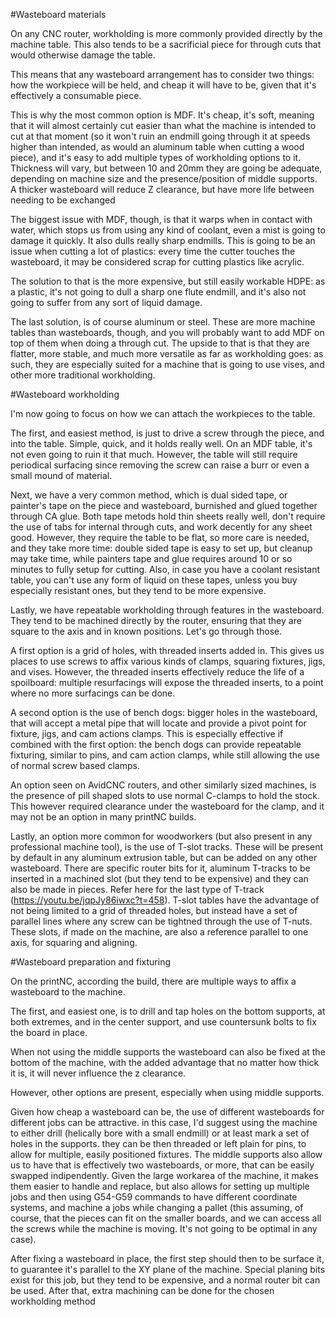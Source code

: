 #Wasteboard materials

On any CNC router, workholding is more commonly provided directly by the machine table. This also tends to be a sacrificial piece for through cuts that would otherwise damage the table. 

This means that any wasteboard arrangement has to consider two things: how the workpiece will be held, and cheap it will have to be, given that it's effectively a consumable piece. 

This is why the most common option is MDF. It's cheap, it's soft, meaning that it will almost certainly cut easier than what the machine is intended to cut at that moment (so it won't ruin an endmill going through it at speeds higher than intended, as would an aluminum table when cutting a wood piece), and it's easy to add multiple types of workholding options to it. Thickness will vary, but between 10 and 20mm they are going be adequate, depending on machine size and the presence/position of middle supports. A thicker wasteboard will reduce Z clearance, but have more life between needing to be exchanged

The biggest issue with MDF, though, is that it warps when in contact with water, which stops us from using any kind of coolant, even a mist is going to damage it quickly. It also dulls really sharp endmills.
This is going to be an issue when cutting a lot of plastics: every time the cutter touches the wasteboard, it may be considered scrap for cutting plastics like acrylic. 

The solution to that is the more expensive, but still easily workable HDPE: as a plastic, it's not going to dull a sharp one flute endmill, and it's also not going to suffer from any sort of liquid damage.

The last solution, is of course aluminum or steel. These are more machine tables than wasteboards, though, and you will probably want to add MDF on top of them when doing a through cut. The upside to that is that they are flatter, more stable, and much more versatile as far as workholding goes: as such, they are especially suited for a machine that is going to use vises, and other more traditional workholding.

#Wasteboard workholding

I'm now going to focus on how we can attach the workpieces to the table.

The first, and easiest method, is just to drive a screw through the piece, and into the table. Simple, quick, and it holds really well. On an MDF table, it's not even going to ruin it that much. However, the table will still require periodical surfacing since removing the screw can raise a burr or even a small mound of material.

Next, we have a very common method, which is dual sided tape, or painter's tape on the piece and wasteboard, burnished and glued together through CA glue. Both tape metods hold thin sheets really well, don't require the use of tabs for internal through cuts, and work decently for any sheet good. However, they require the table to be flat, so more care is needed, and they take more time: double sided tape is easy to set up, but cleanup may take time, while painters tape and glue requires around 10 or so minutes to fully setup for cutting. Also, in case you have a coolant resistant table, you can't use any form of liquid on these tapes, unless you buy especially resistant ones, but they tend to be more expensive.

Lastly, we have repeatable workholding through features in the wasteboard. They tend to be machined directly by the router, ensuring that they are square to the axis and in known positions.  Let's go through those.

A first option is a grid of holes, with threaded inserts added in. This gives us places to use screws to affix various kinds of clamps, squaring fixtures, jigs, and vises. However, the threaded inserts effectively reduce the life of a spoilboard: multiple resurfacings will expose the threaded inserts, to a point where no more surfacings can be done. 

A second option is the use of bench dogs: bigger holes in the wasteboard, that will accept a metal pipe that will locate and provide a pivot point for fixture, jigs, and cam actions clamps. This is especially effective if combined with the first option: the bench dogs can provide repeatable fixturing, similar to pins, and cam action clamps, while still allowing the use of normal screw based clamps.

An option seen on AvidCNC routers, and other similarly sized machines, is the presence of pill shaped slots to use normal C-clamps to hold the stock. This however required clearance under the wasteboard for the clamp, and it may not be an option in many printNC builds. 

Lastly, an option more common for woodworkers (but also present in any professional machine tool), is the use of T-slot tracks. These will be present by default in any aluminum extrusion table, but can be added on any other wasteboard. There are specific router bits for it, aluminum T-tracks to be inserted in a machined slot (but they tend to be expensive) and they can also be made in pieces. Refer here for the last type of T-track (https://youtu.be/jqpJy86iwxc?t=458). T-slot tables have the advantage of not being limited to a grid of threaded holes, but instead have a set of parallel lines where any screw can be tightned through the use of T-nuts. These slots, if made on the machine, are also a reference parallel to one axis, for squaring and aligning.

#Wasteboard preparation and fixturing

On the printNC, according the build, there are multiple ways to affix a wasteboard to the machine.

The first, and easiest one, is to drill and tap holes on the bottom supports, at both extremes, and in the center support, and use countersunk bolts to fix the board in place.

When not using the middle supports the wasteboard can also be fixed at the bottom of the machine, with the added advantage that no matter how thick it is, it will never influence the z clearance.

However, other options are present, especially when using middle supports.

Given how cheap a wasteboard can be, the use of different wasteboards for different jobs can be attractive. in this case, I'd suggest using the machine to either drill (helically bore with a small endmill) or at least mark a set of holes in the supports. they can be then threaded or left plain for pins, to allow for multiple, easily positioned fixtures. The middle supports also allow us to have that is effectively two wasteboards, or more, that can be easily swapped indipendently. Given the large workarea of the machine, it makes them easier to handle and replace, but also allows for setting up multiple jobs and then using G54-G59 commands to have different coordinate systems, and machine a jobs while changing a pallet (this assuming, of course, that the pieces can fit on the smaller boards, and we can access all the screws while the machine is moving. It's not going to be optimal in any case).

After fixing a wasteboard in place, the first step should then to be surface it, to guarantee it's parallel to the XY plane of the machine. Special planing bits exist for this job, but they tend to be expensive, and a normal router bit can be used. After that, extra machining can be done for the chosen workholding method
